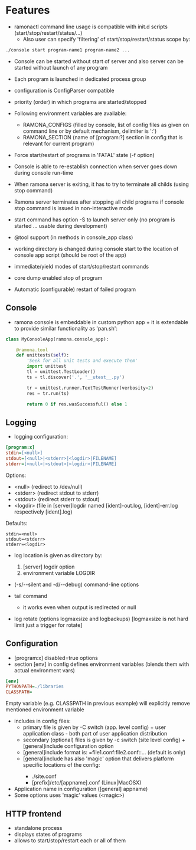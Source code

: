 Features
========

- ramonactl command line usage is compatible with init.d scripts (start/stop/restart/status/...)
	- Also user can specify 'filtering' of start/stop/restart/status scope by:
```bash
./console start program-name1 program-name2 ...
```

- Console can be started without start of server and also server can be started without launch of any program
- Each program is launched in dedicated process group
- configuration is ConfigParser compatible
- priority (order) in which programs are started/stopped
- Following environment variables are available:
	- RAMONA_CONFIGS (filled by console, list of config files as given on command line or by default mechanism, delimiter is ':')
	- RAMONA_SECTION (name of [program:?] section in config that is relevant for current program)

- Force start/restart of programs in 'FATAL' state (-f option)
- Console is able to re-establish connection when server goes down during console run-time
- When ramona server is exiting, it has to try to terminate all childs (using stop command)
- Ramona server terminates after stopping all child programs if console stop command is issued in non-interactive mode
- start command has option -S to launch server only (no program is started ... usable during development)
- @tool support (in methods in console_app class)
- working directory is changed during console start to the location of console app script (should be root of the app)
- immediate/yield modes of start/stop/restart commands
- core dump enabled stop of program
- Automatic (configurable) restart of failed program

Console
-------
- ramona console is embeddable in custom python app + it is extendable to provide similar functionality as 'pan.sh':
```python
class MyConsoleApp(ramona.console_app):

	@ramona.tool
	def unittests(self):
		'Seek for all unit tests and execute them'
		import unittest
		tl = unittest.TestLoader()
		ts = tl.discover('.', '__utest__.py')

		tr = unittest.runner.TextTestRunner(verbosity=2)
		res = tr.run(ts)

		return 0 if res.wasSuccessful() else 1
```

Logging
-------
- logging configuration:

```ini
[program:x]
stdin=[<null>]
stdout=[<null>|<stderr>|<logdir>|FILENAME]
stderr=[<null>|<stdout>|<logdir>|FILENAME]
```
Options:
  * &lt;null> (redirect to /dev/null)
  * &lt;stderr> (redirect stdout to stderr)
  * &lt;stdout> (redirect stderr to stdout)
  * &lt;logdir>  (file in [server]logdir named [ident]-out.log, [ident]-err.log respectively [ident].log)

Defaults:
```
stdin=<null>
stdout=<stderr>
stderr=<logdir>
```

- log location is given as directory by:
	1. [server] logdir option
	2. environment variable LOGDIR

- (-s/--silent and -d/--debug) command-line options
- tail command
	- it works even when output is redirected or null
- log rotate (options logmaxsize and logbackups) [logmaxsize is not hard limit just a trigger for rotate]

Configuration
-------------
- [program:x] disabled=true options
- section [env] in config defines environment variables (blends them with actual environment vars)

```ini
[env]
PYTHONPATH=./libraries
CLASSPATH=
```

Empty variable (e.g. CLASSPATH in previous example) will explicitly remove mentioned environment variable

- includes in config files:
	- primary file is given by -C switch (app. level config) + user application class - both part of user application distribution
	- secondary (optional) files is given by -c switch (site level config) + [general]include configuration option 
	- [general]include format is: =file1.conf:file2.conf:<siteconf>:... (default is <siteconf> only)
	- [general]include has also 'magic' option <siteconf> that delivers platform specific locations of the config:
		- ./site.conf
		- [prefix]/etc/[appname].conf (Linux|MacOSX)
- Application name in configuration ([general] appname)
- Some options uses 'magic' values (&lt;magic>)

HTTP frontend
-------------
- standalone process
- displays states of programs 
- allows to start/stop/restart each or all of them
